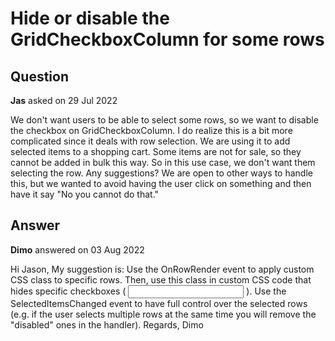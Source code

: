 # Hide or disable the GridCheckboxColumn for some rows

## Question

**Jas** asked on 29 Jul 2022

We don't want users to be able to select some rows, so we want to disable the checkbox on GridCheckboxColumn. I do realize this is a bit more complicated since it deals with row selection. We are using it to add selected items to a shopping cart. Some items are not for sale, so they cannot be added in bulk this way. So in this use case, we don't want them selecting the row. Any suggestions? We are open to other ways to handle this, but we wanted to avoid having the user click on something and then have it say "No you cannot do that."

## Answer

**Dimo** answered on 03 Aug 2022

Hi Jason, My suggestion is: Use the OnRowRender event to apply custom CSS class to specific rows. Then, use this class in custom CSS code that hides specific checkboxes ( <input class="k-grid-checkbox" /> ). Use the SelectedItemsChanged event to have full control over the selected rows (e.g. if the user selects multiple rows at the same time you will remove the "disabled" ones in the handler). Regards, Dimo
